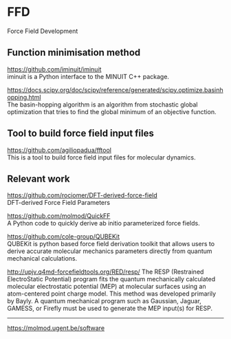 # FFD
Force Field Development
## Function minimisation method
https://github.com/iminuit/iminuit  
iminuit is a Python interface to the MINUIT C++ package.

https://docs.scipy.org/doc/scipy/reference/generated/scipy.optimize.basinhopping.html  
The basin-hopping algorithm is an algorithm from stochastic global optimization that tries to find the global minimum of an objective function.

## Tool to build force field input files
https://github.com/agiliopadua/fftool  
This is a tool to build force field input files for molecular dynamics.

## Relevant work
https://github.com/rociomer/DFT-derived-force-field  
DFT-derived Force Field Parameters


https://github.com/molmod/QuickFF  
A Python code to quickly derive ab initio parameterized force fields.

https://github.com/cole-group/QUBEKit  
QUBEKit is python based force field derivation toolkit that allows users to derive accurate molecular mechanics parameters directly from quantum mechanical calculations.

http://upjv.q4md-forcefieldtools.org/RED/resp/
The RESP (Restrained ElectroStatic Potential) program fits the quantum mechanically calculated molecular electrostatic potential (MEP) at molecular surfaces using an atom-centered point charge model. This method was developed primarily by Bayly. A quantum mechanical program such as Gaussian, Jaguar, GAMESS, or Firefly must be used to generate the MEP input(s) for RESP.

******  
https://molmod.ugent.be/software

